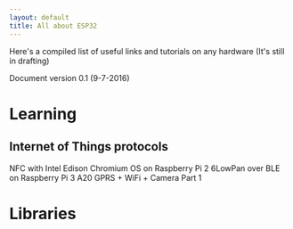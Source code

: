 ```yaml
---
layout: default
title: All about ESP32
---
```


Here's a compiled list of useful links and tutorials on any hardware (It's still in drafting)

Document version 0.1 (9-7-2016)

# Learning

## Internet of Things protocols

NFC with Intel Edison
Chromium OS on Raspberry Pi 2
6LowPan over BLE on Raspberry Pi 3
A20 GPRS + WiFi + Camera Part 1

# Libraries
